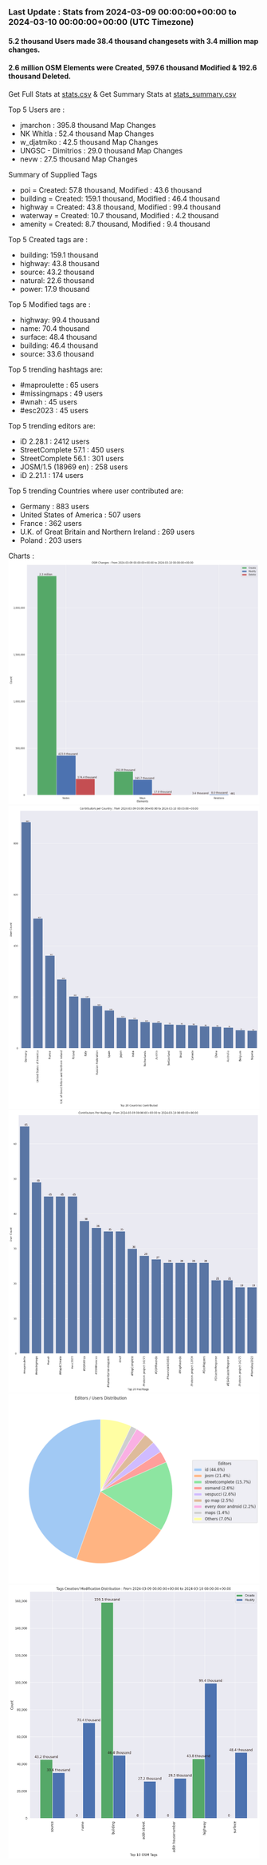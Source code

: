 ### Last Update : Stats from 2024-03-09 00:00:00+00:00 to 2024-03-10 00:00:00+00:00 (UTC Timezone)

#### 5.2 thousand Users made 38.4 thousand changesets with 3.4 million map changes.
#### 2.6 million OSM Elements were Created, 597.6 thousand Modified & 192.6 thousand Deleted.
Get Full Stats at [stats.csv](/stats/Global/Daily/stats.csv)
 & Get Summary Stats at [stats_summary.csv](/stats/Global/Daily/stats_summary.csv)

Top 5 Users are : 
- jmarchon : 395.8 thousand Map Changes
- NK Whitla : 52.4 thousand Map Changes
- w_djatmiko : 42.5 thousand Map Changes
- UNGSC - Dimitrios : 29.0 thousand Map Changes
- nevw : 27.5 thousand Map Changes

Summary of Supplied Tags
- poi = Created: 57.8 thousand, Modified : 43.6 thousand
- building = Created: 159.1 thousand, Modified : 46.4 thousand
- highway = Created: 43.8 thousand, Modified : 99.4 thousand
- waterway = Created: 10.7 thousand, Modified : 4.2 thousand
- amenity = Created: 8.7 thousand, Modified : 9.4 thousand


Top 5 Created tags are :
- building: 159.1 thousand
- highway: 43.8 thousand
- source: 43.2 thousand
- natural: 22.6 thousand
- power: 17.9 thousand


Top 5 Modified tags are :
- highway: 99.4 thousand
- name: 70.4 thousand
- surface: 48.4 thousand
- building: 46.4 thousand
- source: 33.6 thousand


Top 5 trending hashtags are:
- #maproulette : 65 users
- #missingmaps : 49 users
- #wnah : 45 users
- #esc2023 : 45 users


Top 5 trending editors are:
- iD 2.28.1 : 2412 users
- StreetComplete 57.1 : 450 users
- StreetComplete 56.1 : 301 users
- JOSM/1.5 (18969 en) : 258 users
- iD 2.21.1 : 174 users


Top 5 trending Countries where user contributed are:
- Germany : 883 users
- United States of America : 507 users
- France : 362 users
- U.K. of Great Britain and Northern Ireland : 269 users
- Poland : 203 users


 Charts : 
![Alt text](./stats_osm_changes.png) 
![Alt text](./stats_users_per_country.png) 
![Alt text](./stats_users_per_hashtag.png) 
![Alt text](./stats_editors_pie_chart.png) 
![Alt text](./stats_tags.png) 
